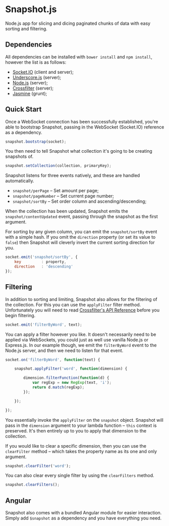Snapshot.js
===========

Node.js app for slicing and dicing paginated chunks of data with easy sorting and filtering.

Dependencies
-----------

All dependencies can be installed with `bower install` and `npm install`, however the list is as follows:

 * <a href="http://socket.io/">Socket.IO</a> (client and server);
 * <a href="http://underscorejs.org/">Underscore.js</a> (server);
 * <a href="http://nodejs.org/">Node.js</a> (server);
 * <a href="http://square.github.io/crossfilter/">Crossfilter</a> (server);
 * <a href="http://pivotal.github.io/jasmine/">Jasmine</a> (grunt);

Quick Start
-----------

Once a WebSocket connection has been successfully established, you're able to bootstrap Snapshot, passing in the WebSocket (Socket.IO) reference as a dependency.

```javascript
snapshot.bootstrap(socket);
```

You then need to tell Snapshot what collection it's going to be creating snapshots of.

```javascript
snapshot.setCollection(collection, primaryKey);
```

Snapshot listens for three events natively, and these are handled automatically.

 * `snapshot/perPage` &ndash; Set amount per page;
 * `snapshot/pageNumber` &ndash; Set current page number;
 * `snapshot/sortBy` &ndash; Set order column and ascending/descending;

When the collection has been updated, Snapshot emits the `snapshot/contentUpdated` event, passing through the snapshot as the first argument.

For sorting by any given column, you can emit the `snapshot/sortBy` event with a simple hash. If you omit the `direction` property (or set its value to `false`) then Snapshot will cleverly invert the current sorting direction for you.

```javascript
socket.emit('snapshot/sortBy', {
    key         : property,
    direction   : 'descending'
});
```

Filtering
-----------

In addition to sorting and limiting, Snapshot also allows for the filtering of the collection. For this you can use the `applyFilter` filter method. Unfortunately you will need to read <a href="https://github.com/square/crossfilter/wiki/API-Reference" target="_blank">Crossfilter's API Reference</a> before you begin filtering.

```javascript
socket.emit('filterByWord', text);
```

You can apply a filter however you like. It doesn't necessarily need to be applied via WebSockets, you could just as well use vanilla Node.js or Express.js. In our example though, we emit the `filterByWord` event to the Node.js server, and then we need to listen for that event.

```javascript
socket.on('filterByWord', function(text) {

    snapshot.applyFilter('word', function(dimension) {

        dimension.filterFunction(function(d) {
            var regExp = new RegExp(text, 'i');
            return d.match(regExp);
        });

    });

});
```

You essentially invoke the `applyFilter` on the `snapshot` object. Snapshot will pass in the `dimension` argument to your lambda function &ndash; `this` context is preserved. It's then entirely up to you to apply that dimension to the collection.

If you would like to clear a specific dimension, then you can use the `clearFilter` method &ndash; which takes the property name as its one and only argument.

```javascript
snapshot.clearFilter('word');
```

You can also clear every single filter by using the `clearFilters` method.

```javascript
snapshot.clearFilters();
```

Angular
-----------

Snapshot also comes with a bundled Angular module for easier interaction. Simply add `$snapshot` as a dependency and you have everything you need.